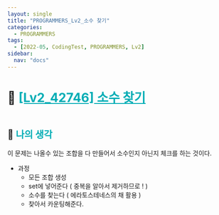 ```yaml
---
layout: single
title: "PROGRAMMERS_Lv2_소수 찾기"
categories:
  - PROGRAMMERS
tags:
  - [2022-05, CodingTest, PROGRAMMERS, Lv2]
sidebar:
  nav: "docs"
---
```


# 📁 <b><a style="color:#00adb5" href="https://programmers.co.kr/learn/courses/30/lessons/42839" target=_blank>[Lv2_42746] 소수 찾기</a></b>

```java

```

## 🤔 <b><a style="color:#00adb5">나의 생각</a></b>
이 문제는 나올수 있는 조합을 다 만들어서 소수인지 아닌지 체크를 하는 것이다.<br>

- 과정
    - 모든 조합 생성
    - set에 넣어준다 ( 중복을 알아서 제거하므로 ! )
    - 소수를 찾는다 ( 에라토스테네스의 채 활용 )
    - 찾아서 카운팅해준다.